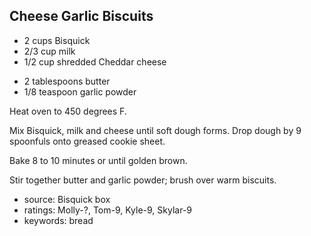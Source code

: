 Cheese Garlic Biscuits
----------------------

- 2 cups Bisquick
- 2/3 cup milk
- 1/2 cup shredded Cheddar cheese
<!-- -->
- 2 tablespoons butter
- 1/8 teaspoon garlic powder

Heat oven to 450 degrees F.

Mix Bisquick, milk and cheese until soft dough forms. Drop dough by 9
spoonfuls onto greased cookie sheet.

Bake 8 to 10 minutes or until golden brown.

Stir together butter and garlic powder; brush over warm biscuits.

- source: Bisquick box
- ratings: Molly-?, Tom-9, Kyle-9, Skylar-9
- keywords: bread
